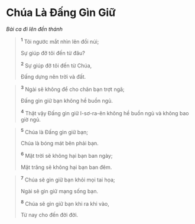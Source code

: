 # Chúa Là Ðấng Gìn Giữ
*Bài ca đi lên đền thánh*

> <sup><b>1</b></sup> Tôi ngước mắt nhìn lên đồi núi;
> 
> Sự giúp đỡ tôi đến từ đâu?
> 
> <sup><b>2</b></sup> Sự giúp đỡ tôi đến từ Chúa,
> 
> Ðấng dựng nên trời và đất.
>


> <sup><b>3</b></sup> Ngài sẽ không để cho chân bạn trợt ngã;
> 
> Ðấng gìn giữ bạn không hề buồn ngủ.
> 
> <sup><b>4</b></sup> Thật vậy Ðấng gìn giữ I-sơ-ra-ên không hề buồn ngủ và không bao giờ ngủ.
>


> <sup><b>5</b></sup> Chúa là Ðấng gìn giữ bạn;
> 
> Chúa là bóng mát bên phải bạn.
> 
> <sup><b>6</b></sup> Mặt trời sẽ không hại bạn ban ngày;
> 
> Mặt trăng sẽ không hại bạn ban đêm.
>


> <sup><b>7</b></sup> Chúa sẽ gìn giữ bạn khỏi mọi tai họa;
> 
> Ngài sẽ gìn giữ mạng sống bạn.
> 
> <sup><b>8</b></sup> Chúa sẽ gìn giữ bạn khi ra khi vào,
> 
> Từ nay cho đến đời đời.
>